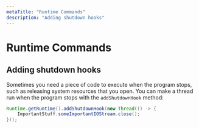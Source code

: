 ```yaml
---
metaTitle: "Runtime Commands"
description: "Adding shutdown hooks"
---
```


# Runtime Commands



## Adding shutdown hooks


Sometimes you need a piece of code to execute when the program stops, such as releasing system resources that you open. You can make a thread run when the program stops with the `addShutdownHook` method:

```java
Runtime.getRuntime().addShutdownHook(new Thread(() -> {
    ImportantStuff.someImportantIOStream.close();
}));

```

